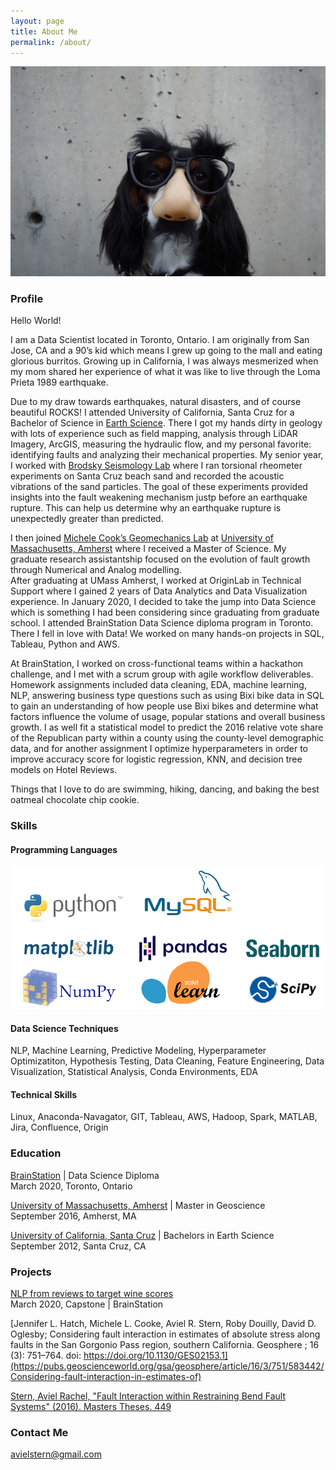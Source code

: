 ```yaml
---
layout: page
title: About Me
permalink: /about/
---
```


![Alternate image text](/images/aboutme2.jpg)

### Profile
Hello World! 

I am a Data Scientist located in Toronto, Ontario. I am originally from San Jose, CA and a 90’s kid which means I grew up going to the mall and eating glorious burritos.  Growing up in California, I was always mesmerized when my mom shared her experience of what it was like to live through the Loma Prieta 1989 earthquake. 

Due to my draw towards earthquakes, natural disasters, and of course beautiful ROCKS! I attended University of California, Santa Cruz for a Bachelor of Science in [Earth Science](https://eps.ucsc.edu/). There I got my hands dirty in geology with lots of experience such as field mapping, analysis through LiDAR Imagery, ArcGIS, measuring the hydraulic flow, and my personal favorite: identifying faults and analyzing their mechanical properties. My senior year, I worked with [Brodsky Seismology Lab](https://websites.pmc.ucsc.edu/~seisweb/emily_brodsky/) where I ran torsional rheometer experiments on Santa Cruz beach sand and recorded the acoustic vibrations of the sand particles. The goal of these experiments provided insights into the fault weakening mechanism justp before an earthquake rupture. This can help us determine why an earthquake rupture is unexpectedly greater than predicted. 

I then joined [Michele Cook’s Geomechanics Lab](https://blogs.umass.edu/cooke/) at [University of Massachusetts, Amherst](https://www.geo.umass.edu/) where I received a Master of Science.  My graduate research assistantship focused on the evolution of fault growth through Numerical and Analog modelling.  
After graduating at UMass Amherst, I worked at OriginLab in Technical Support where I gained 2 years of Data Analytics and Data Visualization experience. In January 2020, I decided to take the jump into Data Science which is something I had been considering since graduating from graduate school. I attended BrainStation Data Science diploma program in Toronto. There I fell in love with Data! We worked on many hands-on projects in SQL, Tableau, Python and AWS. 

At BrainStation, I worked on cross-functional teams within a hackathon challenge, and I met with a scrum group with agile workflow deliverables. Homework assignments included data cleaning, EDA, machine learning, NLP, answering business type questions such as using Bixi bike data in SQL to gain an understanding of how people use Bixi bikes and determine what factors influence the volume of usage, popular stations and overall business growth. I as well fit a statistical model to predict the 2016 relative vote share of the Republican party within a county using the county-level demographic data, and for another assignment I optimize hyperparameters in order to improve accuracy score for logistic regression, KNN, and decision tree models on Hotel Reviews. 

Things that I love to do are swimming, hiking, dancing, and baking the best oatmeal chocolate chip cookie. 


### Skills 

#### Programming Languages
![Alternate image text](/images/panda.png)          

#### Data Science Techniques 
NLP, Machine Learning, Predictive Modeling, Hyperparameter Optimizatiton, Hypothesis Testing, Data Cleaning, Feature Engineering, Data Visualization, Statistical Analysis, Conda Environments, EDA

#### Technical Skills
Linux, Anaconda-Navagator, GIT, Tableau, AWS, Hadoop, Spark, MATLAB, Jira, Confluence, Origin


### Education 
[BrainStation](https://www.ucsc.edu/) | Data Science Diploma<br/>
March 2020, Toronto, Ontario

[University of Massachusetts, Amherst](https://www.umass.edu/) |  Master in Geoscience<br/>
September 2016, Amherst, MA

[University of California, Santa Cruz](https://www.ucsc.edu/) |  Bachelors in Earth Science<br/>
September 2012, Santa Cruz, CA


### Projects

[NLP from reviews to target wine scores](https://avielrs.github.io/BrainStation-Capstone/)<br/>
March 2020, Capstone | BrainStation

[Jennifer L. Hatch, Michele L. Cooke, Aviel R. Stern, Roby Douilly, David D. Oglesby; Considering fault interaction in estimates of absolute stress along faults in the San Gorgonio Pass region, southern California. Geosphere ; 16 (3): 751–764. doi: https://doi.org/10.1130/GES02153.1](https://pubs.geoscienceworld.org/gsa/geosphere/article/16/3/751/583442/Considering-fault-interaction-in-estimates-of)<br/>

[Stern, Aviel Rachel, "Fault Interaction within Restraining Bend Fault Systems" (2016). Masters Theses. 449](https://scholarworks.umass.edu/masters_theses_2/449/)<br/>


### Contact Me
[avielstern@gmail.com](mailto:avielstern@gmail.com)